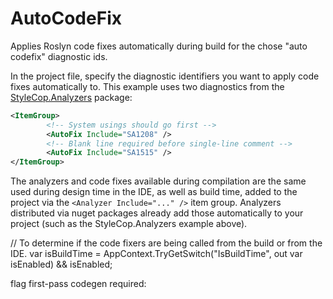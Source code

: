 # AutoCodeFix

Applies Roslyn code fixes automatically during build for the chose "auto codefix" diagnostic ids.

In the project file, specify the diagnostic identifiers you want to apply code fixes automatically to. 
This example uses two diagnostics from the [StyleCop.Analyzers](https://www.nuget.org/packages/StyleCop.Analyzers) 
package:

```xml
<ItemGroup>
        <!-- System usings should go first --> 
        <AutoFix Include="SA1208" />
        <!-- Blank line required before single-line comment -->
        <AutoFix Include="SA1515" />
</ItemGroup>
```

The analyzers and code fixes available during compilation are the same used during design time in the 
IDE, as well as build time, added to the project via the `<Analyzer Include="..." />` item group. Analyzers 
distributed via nuget packages already add those automatically to your project (such as the StyleCop.Analyzers 
example above).


// To determine if the code fixers are being called from the build or from the IDE.
var isBuildTime = AppContext.TryGetSwitch("IsBuildTime", out var isEnabled) && isEnabled;

flag first-pass codegen required:


